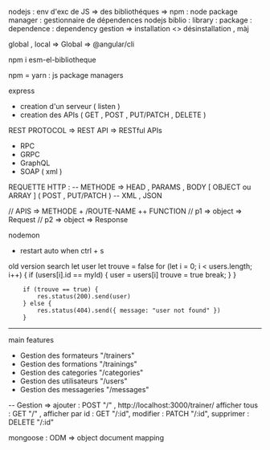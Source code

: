 nodejs : env d'exc de JS
=> des bibliothéques
=> npm : node package manager : gestionnaire de dépendences nodejs
biblio : library : package : dependence : dependency
gestion => installation <> désinstallation , màj

global , local => Global => @angular/cli

npm i esm-el-bibliotheque

npm = yarn : js package managers

express
- creation d'un serveur ( listen )
- creation des APIs ( GET , POST , PUT/PATCH , DELETE )

REST PROTOCOL => REST API => RESTful APIs
- RPC
- GRPC
- GraphQL
- SOAP ( xml )

REQUETTE HTTP :
-- METHODE => HEAD , PARAMS , BODY [ OBJECT ou ARRAY ] ( POST , PUT/PATCH )
-- XML , JSON

// APIS => METHODE + /ROUTE-NAME ++ FUNCTION
// p1 => object => Request
// p2 => object => Response

nodemon
- restart auto when ctrl + s

old version search
let user
        let trouve = false
        for (let i = 0; i < users.length; i++) {
            if (users[i].id == myId) {
                user = users[i]
                trouve = true
                break;
            }
        }

        if (trouve == true) {
            res.status(200).send(user)
        } else {
            res.status(404).send({ message: "user not found" })
        }

---- 
main features
- Gestion des formateurs "/trainers"
- Gestion des formations "/trainings"
- Gestion des categories "/categories"
- Gestion des utilisateurs "/users"
- Gestion des messageries "/messages"

-- Gestion => 
ajouter : POST "/" , http://localhost:3000/trainer/ 
afficher tous : GET "/" , 
afficher par id : GET "/:id", 
modifier : PATCH "/:id", 
supprimer : DELETE "/:id"

mongoose : ODM => object document mapping
